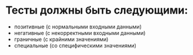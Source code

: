 # Тесты должны быть следующими:
- позитивные (с нормальными входными данными)
- негативные (с некорректными входными данными)
- граничные (с крайними значениями)
- специальные (со специфическими значениями)